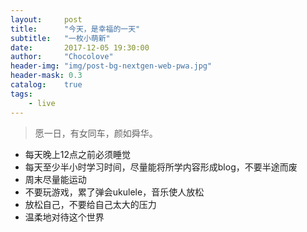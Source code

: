 ```yaml
---
layout:     post
title:      "今天，是幸福的一天"
subtitle:   "一枚小萌新"
date:       2017-12-05 19:30:00
author:     "Chocolove"
header-img: "img/post-bg-nextgen-web-pwa.jpg"
header-mask: 0.3
catalog:    true
tags:
    - live
---
```

> 愿一日，有女同车，颜如舜华。 

* 每天晚上12点之前必须睡觉
* 每天至少半小时学习时间，尽量能将所学内容形成blog，不要半途而废
* 周末尽量能运动
* 不要玩游戏，累了弹会ukulele，音乐使人放松
* 放松自己，不要给自己太大的压力
* 温柔地对待这个世界


